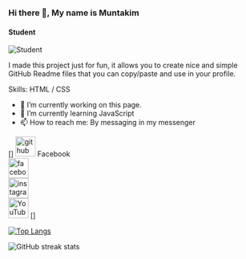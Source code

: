 ### Hi there 👋, My name is Muntakim
#### Student
![Student](https://www.facebook.com/photo/?fbid=122119063040104492&set=a.122100562772104492)

I made this project just for fun, it allows you to create nice and simple GitHub Readme files that you can copy/paste and use in your profile.

Skills: HTML / CSS

- 🔭 I’m currently working on this page. 
- 🌱 I’m currently learning JavaScript 
- 📫 How to reach me: By messaging in my messenger 

[<span>]
[<img src='https://cdn.jsdelivr.net/npm/simple-icons@3.0.1/icons/github.svg' alt='github' height='40'>](https://github.com/muntakim9994) Facebook <br> 
[<img src='https://cdn.jsdelivr.net/npm/simple-icons@3.0.1/icons/facebook.svg' alt='facebook' height='40'>](https://www.facebook.com/muntakim9994) <br> 
[<img src='https://cdn.jsdelivr.net/npm/simple-icons@3.0.1/icons/instagram.svg' alt='instagram' height='40'>](https://www.instagram.com/muntakim9994/) <br>
[<img src='https://cdn.jsdelivr.net/npm/simple-icons@3.0.1/icons/youtube.svg' alt='YouTube' height='40'>](https://www.youtube.com/channel/muntakim9994)
[<span>]


[![Top Langs](https://github-readme-stats.vercel.app/api/top-langs/?username=muntakim9994)](https://github.com/anuraghazra/github-readme-stats)

![GitHub streak stats](https://streak-stats.demolab.com/?user=muntakim9994)  

